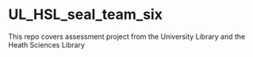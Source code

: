 # UL_HSL_seal_team_six
This repo covers assessment project from the University Library and the Heath Sciences Library
